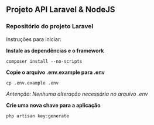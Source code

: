 ## Projeto API Laravel & NodeJS

### Repositório do projeto Laravel

Instruções para iniciar:

**Instale as dependências e o framework**
```
composer install --no-scripts
```

**Copie o arquivo .env.example para .env**
```
cp .env.example .env
```
*Antenção: Nenhuma alteração necessária no arquivo .env*

**Crie uma nova chave para a aplicação**
```
php artisan key:generate
```
